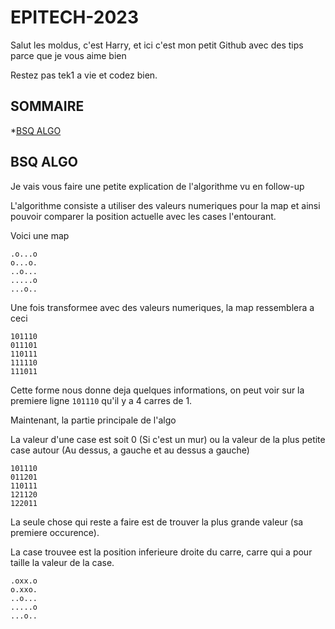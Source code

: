 # EPITECH-2023

Salut les moldus, c'est Harry, et ici c'est mon petit Github avec des tips parce que je vous aime bien

Restez pas tek1 a vie et codez bien.

## SOMMAIRE

*[BSQ ALGO](https://github.com/Adaiki/EPITECH-2023/blob/master/README.md#bsq)

## BSQ ALGO

Je vais vous faire une petite explication de l'algorithme vu en follow-up

L'algorithme consiste a utiliser des valeurs numeriques pour la map et ainsi pouvoir comparer la position actuelle avec les cases l'entourant.

Voici une map

```
.o...o
o...o.
..o...
.....o
...o..
```

Une fois transformee avec des valeurs numeriques, la map ressemblera a ceci

```
101110
011101
110111
111110
111011
```
Cette forme nous donne deja quelques informations, on peut voir sur la premiere ligne `101110` qu'il y a 4 carres de 1.

Maintenant, la partie principale de l'algo

La valeur d'une case est soit 0 (Si c'est un mur) ou la valeur de la plus petite case autour (Au dessus, a gauche et au dessus a gauche)

```
101110
011201
110111
121120
122011
```

La seule chose qui reste a faire est de trouver la plus grande valeur (sa premiere occurence).

La case trouvee est la position inferieure droite du carre, carre qui a pour taille la valeur de la case.

```
.oxx.o
o.xxo.
..o...
.....o
...o..
```
